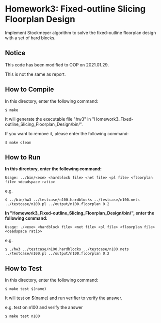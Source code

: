 # Homework3: Fixed-outline Slicing Floorplan Design
Implement Stockmeyer algorithm to solve the fixed-outline floorplan design with a set of hard blocks.

## Notice
This code has been modified to OOP on 2021.01.29.

This is not the same as report.

## How to Compile
In this directory, enter the following command:
```
$ make
```
It will generate the executable file "hw3" in "Homework3_Fixed-outline_Slicing_Floorplan_Design/bin/".

If you want to remove it, please enter the following command:
```
$ make clean
```

## How to Run
**In this directory, enter the following command:**
```
Usage: ../bin/<exe> <hardblock file> <net file> <pl file> <floorplan file> <deadspace ratio>
```

e.g.
```
$ ../bin/hw3 ../testcase/n100.hardblocks ../testcase/n100.nets ../testcase/n100.pl ../output/n100.floorplan 0.2
```

**In "Homework3_Fixed-outline_Slicing_Floorplan_Design/bin/", enter the following command:**
```
Usage: ./<exe> <hardblock file> <net file> <pl file> <floorplan file> <deadspace ratio>
```

e.g.
```
$ ./hw3 ../testcase/n100.hardblocks ../testcase/n100.nets ../testcase/n100.pl ../output/n100.floorplan 0.2
```

## How to Test
In this directory, enter the following command:
```
$ make test $(name)
```
It will test on $(name) and run verifier to verify the answer.

e.g. test on n100 and verify the answer
```
$ make test n100
```
